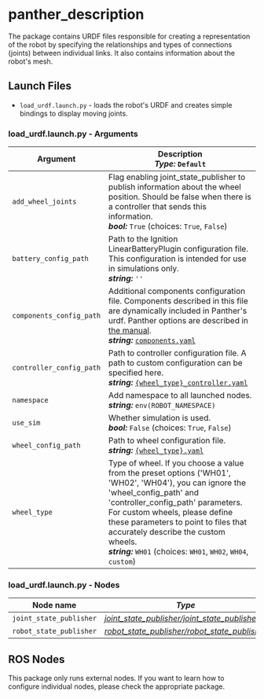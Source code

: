 # panther_description

The package contains URDF files responsible for creating a representation of the robot by specifying the relationships and types of connections (joints) between individual links. It also contains information about the robot's mesh.

## Launch Files

- `load_urdf.launch.py` - loads the robot's URDF and creates simple bindings to display moving joints.

### load_urdf.launch.py - Arguments

| Argument                 | Description <br/> ***Type:*** `Default`                                                                                                                                                                                                                                                                                                                        |
| ------------------------ | -------------------------------------------------------------------------------------------------------------------------------------------------------------------------------------------------------------------------------------------------------------------------------------------------------------------------------------------------------------- |
| `add_wheel_joints`       | Flag enabling joint_state_publisher to publish information about the wheel position. Should be false when there is a controller that sends this information. <br/> ***bool:*** `True` (choices: `True`, `False`)                                                                                                                                               |
| `battery_config_path`    | Path to the Ignition LinearBatteryPlugin configuration file. This configuration is intended for use in simulations only. <br/>  ***string:*** `''`                                                                                                                                                                                                             |
| `components_config_path` | Additional components configuration file. Components described in this file are dynamically included in Panther's urdf. Panther options are described in [the manual](https://husarion.com/manuals/panther/panther-options).  <br/>  ***string:*** [`components.yaml`](../panther_description/config/components.yaml)                                          |
| `controller_config_path` | Path to controller configuration file. A path to custom configuration can be specified here. <br/>  ***string:*** [`{wheel_type}_controller.yaml`](../panther_controller/config/)                                                                                                                                                                          |
| `namespace`              | Add namespace to all launched nodes. <br/>  ***string:*** `env(ROBOT_NAMESPACE)`                                                                                                                                                                                                                                                                               |
| `use_sim`                | Whether simulation is used.  <br/>  ***bool:*** `False` (choices: `True`, `False`)                                                                                                                                                                                                                                                                             |
| `wheel_config_path`      | Path to wheel configuration file.   <br/>  ***string:*** [`{wheel_type}.yaml`](../panther_description/config)                                                                                   |
| `wheel_type`             | Type of wheel. If you choose a value from the preset options ('WH01', 'WH02', 'WH04'), you can ignore the 'wheel_config_path' and 'controller_config_path' parameters. For custom wheels, please define these parameters to point to files that accurately describe the custom wheels. <br/>  ***string:*** `WH01` (choices: `WH01`, `WH02`, `WH04`, `custom`) |

### load_urdf.launch.py - Nodes

| Node name               | *Type*                                                                                        |
| ----------------------- | --------------------------------------------------------------------------------------------- |
| `joint_state_publisher` | *[joint_state_publisher/joint_state_publisher](https://github.com/ros/joint_state_publisher)* |
| `robot_state_publisher` | *[robot_state_publisher/robot_state_publisher](https://github.com/ros/robot_state_publisher)* |

## ROS Nodes

This package only runs external nodes. If you want to learn how to configure individual nodes, please check the appropriate package.
